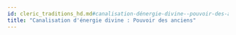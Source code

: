 ```yaml
---
id: cleric_traditions_hd.md#canalisation-dénergie-divine--pouvoir-des-anciens
title: "Canalisation d'énergie divine : Pouvoir des anciens"
---
```


